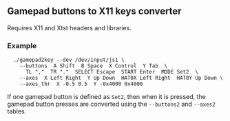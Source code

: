 ## Gamepad buttons to X11 keys converter

Requires X11 and Xtst headers and libraries.

### Example

```
  ./gamepad2key --dev /dev/input/js1 \
    --buttons  A Shift  B Space  X Control  Y Tab  \
      TL ","  TR "."  SELECT Escape  START Enter  MODE Set2  \
    --axes  X Left Right  Y Up Down  HAT0X Left Right  HAT0Y Up Down \
    --axes_thr  X -0.5 0.5  Y -0x4000 0x4000
```

If one gamepad button is defined as `Set2`, then when it is pressed, the gamepad button presses are converted using the `--buttons2` and `--axes2` tables.
